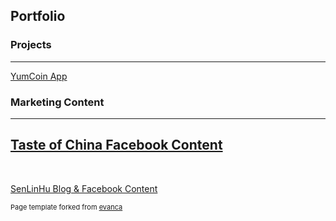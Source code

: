 ## Portfolio

### Projects
---
[YumCoin App](/pdf/sample_presentation.pdf)
<img src="">

### Marketing Content

---
[Taste of China Facebook Content](/sample_page)
<img src="">
---

<br>

[SenLinHu Blog & Facebook Content](http://example.com/)
<img src="">

<p style="font-size:11px">Page template forked from <a href="https://github.com/evanca/quick-portfolio">evanca</a></p>
<!-- Remove above link if you don't want to attibute -->
